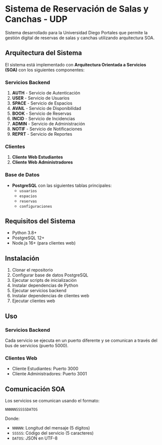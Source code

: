 # Sistema de Reservación de Salas y Canchas - UDP

Sistema desarrollado para la Universidad Diego Portales que permite la gestión digital de reservas de salas y canchas utilizando arquitectura SOA.

## Arquitectura del Sistema

El sistema está implementado con **Arquitectura Orientada a Servicios (SOA)** con los siguientes componentes:

### Servicios Backend
1. **AUTH** - Servicio de Autenticación
2. **USER** - Servicio de Usuarios
3. **SPACE** - Servicio de Espacios
4. **AVAIL** - Servicio de Disponibilidad
5. **BOOK** - Servicio de Reservas
6. **INCID** - Servicio de Incidencias
7. **ADMIN** - Servicio de Administración
8. **NOTIF** - Servicio de Notificaciones
9. **REPRT** - Servicio de Reportes

### Clientes
1. **Cliente Web Estudiantes**
2. **Cliente Web Administradores**

### Base de Datos
- **PostgreSQL** con las siguientes tablas principales:
  - `usuarios`
  - `espacios`
  - `reservas`
  - `configuraciones`

## Requisitos del Sistema

- Python 3.8+
- PostgreSQL 12+
- Node.js 16+ (para clientes web)

## Instalación

1. Clonar el repositorio
2. Configurar base de datos PostgreSQL
3. Ejecutar scripts de inicialización
4. Instalar dependencias de Python
5. Ejecutar servicios backend
6. Instalar dependencias de clientes web
7. Ejecutar clientes web

## Uso

### Servicios Backend
Cada servicio se ejecuta en un puerto diferente y se comunican a través del bus de servicios (puerto 5000).

### Clientes Web
- Cliente Estudiantes: Puerto 3000
- Cliente Administradores: Puerto 3001

## Comunicación SOA

Los servicios se comunican usando el formato:
```
NNNNNSSSSSDATOS
```

Donde:
- `NNNNN`: Longitud del mensaje (5 dígitos)
- `SSSSS`: Código del servicio (5 caracteres)
- `DATOS`: JSON en UTF-8

